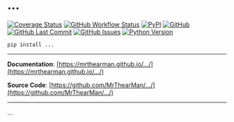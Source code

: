 # ...

[![Coverage Status][coverage-badge]][coverage]
[![GitHub Workflow Status][status-badge]][status]
[![PyPI][pypi-badge]][pypi]
[![GitHub][licence-badge]][licence]
[![GitHub Last Commit][repo-badge]][repo]
[![GitHub Issues][issues-badge]][issues]
[![Python Version][version-badge]][pypi]

```shell
pip install ...
```

---

**Documentation**: [https://mrthearman.github.io/.../](https://mrthearman.github.io/.../)

**Source Code**: [https://github.com/MrThearMan/.../](https://github.com/MrThearMan/.../)

---

...

[coverage-badge]: https://coveralls.io/repos/github/MrThearMan/.../badge.svg?branch=main
[status-badge]: https://img.shields.io/github/workflow/status/MrThearMan/.../Tests
[pypi-badge]: https://img.shields.io/pypi/v/...
[licence-badge]: https://img.shields.io/github/license/MrThearMan/...
[repo-badge]: https://img.shields.io/github/last-commit/MrThearMan/...
[issues-badge]: https://img.shields.io/github/issues-raw/MrThearMan/...
[version-badge]: https://img.shields.io/pypi/pyversions/...

[coverage]: https://coveralls.io/github/MrThearMan/...?branch=main
[status]: https://github.com/MrThearMan/.../actions/workflows/main.yml
[pypi]: https://pypi.org/project/...
[licence]: https://github.com/MrThearMan/.../blob/main/LICENSE
[repo]: https://github.com/MrThearMan/.../commits/main
[issues]: https://github.com/MrThearMan/.../issues

